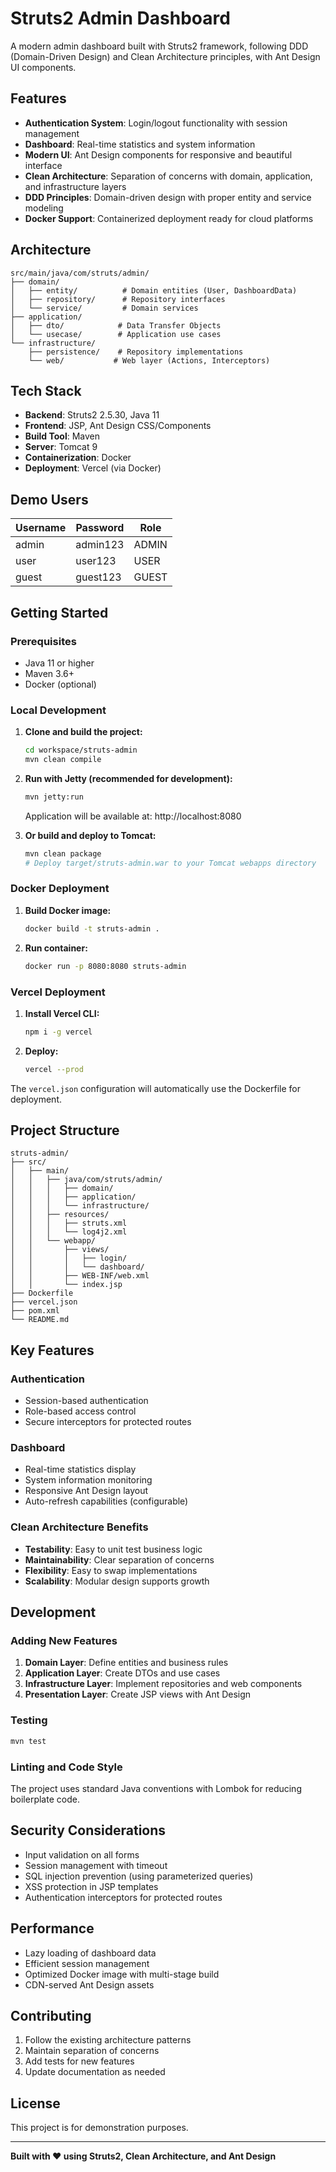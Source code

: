 # Struts2 Admin Dashboard

A modern admin dashboard built with Struts2 framework, following DDD (Domain-Driven Design) and Clean Architecture principles, with Ant Design UI components.

## Features

- **Authentication System**: Login/logout functionality with session management
- **Dashboard**: Real-time statistics and system information
- **Modern UI**: Ant Design components for responsive and beautiful interface
- **Clean Architecture**: Separation of concerns with domain, application, and infrastructure layers
- **DDD Principles**: Domain-driven design with proper entity and service modeling
- **Docker Support**: Containerized deployment ready for cloud platforms

## Architecture

```
src/main/java/com/struts/admin/
├── domain/
│   ├── entity/          # Domain entities (User, DashboardData)
│   ├── repository/      # Repository interfaces
│   └── service/         # Domain services
├── application/
│   ├── dto/            # Data Transfer Objects
│   └── usecase/        # Application use cases
└── infrastructure/
    ├── persistence/    # Repository implementations
    └── web/           # Web layer (Actions, Interceptors)
```

## Tech Stack

- **Backend**: Struts2 2.5.30, Java 11
- **Frontend**: JSP, Ant Design CSS/Components
- **Build Tool**: Maven
- **Server**: Tomcat 9
- **Containerization**: Docker
- **Deployment**: Vercel (via Docker)

## Demo Users

| Username | Password | Role  |
|----------|----------|-------|
| admin    | admin123 | ADMIN |
| user     | user123  | USER  |
| guest    | guest123 | GUEST |

## Getting Started

### Prerequisites

- Java 11 or higher
- Maven 3.6+
- Docker (optional)

### Local Development

1. **Clone and build the project:**
   ```bash
   cd workspace/struts-admin
   mvn clean compile
   ```

2. **Run with Jetty (recommended for development):**
   ```bash
   mvn jetty:run
   ```
   Application will be available at: http://localhost:8080

3. **Or build and deploy to Tomcat:**
   ```bash
   mvn clean package
   # Deploy target/struts-admin.war to your Tomcat webapps directory
   ```

### Docker Deployment

1. **Build Docker image:**
   ```bash
   docker build -t struts-admin .
   ```

2. **Run container:**
   ```bash
   docker run -p 8080:8080 struts-admin
   ```

### Vercel Deployment

1. **Install Vercel CLI:**
   ```bash
   npm i -g vercel
   ```

2. **Deploy:**
   ```bash
   vercel --prod
   ```

The `vercel.json` configuration will automatically use the Dockerfile for deployment.

## Project Structure

```
struts-admin/
├── src/
│   ├── main/
│   │   ├── java/com/struts/admin/
│   │   │   ├── domain/
│   │   │   ├── application/
│   │   │   └── infrastructure/
│   │   ├── resources/
│   │   │   ├── struts.xml
│   │   │   └── log4j2.xml
│   │   └── webapp/
│   │       ├── views/
│   │       │   ├── login/
│   │       │   └── dashboard/
│   │       ├── WEB-INF/web.xml
│   │       └── index.jsp
├── Dockerfile
├── vercel.json
├── pom.xml
└── README.md
```

## Key Features

### Authentication
- Session-based authentication
- Role-based access control
- Secure interceptors for protected routes

### Dashboard
- Real-time statistics display
- System information monitoring
- Responsive Ant Design layout
- Auto-refresh capabilities (configurable)

### Clean Architecture Benefits
- **Testability**: Easy to unit test business logic
- **Maintainability**: Clear separation of concerns
- **Flexibility**: Easy to swap implementations
- **Scalability**: Modular design supports growth

## Development

### Adding New Features

1. **Domain Layer**: Define entities and business rules
2. **Application Layer**: Create DTOs and use cases
3. **Infrastructure Layer**: Implement repositories and web components
4. **Presentation Layer**: Create JSP views with Ant Design

### Testing

```bash
mvn test
```

### Linting and Code Style

The project uses standard Java conventions with Lombok for reducing boilerplate code.

## Security Considerations

- Input validation on all forms
- Session management with timeout
- SQL injection prevention (using parameterized queries)
- XSS protection in JSP templates
- Authentication interceptors for protected routes

## Performance

- Lazy loading of dashboard data
- Efficient session management
- Optimized Docker image with multi-stage build
- CDN-served Ant Design assets

## Contributing

1. Follow the existing architecture patterns
2. Maintain separation of concerns
3. Add tests for new features
4. Update documentation as needed

## License

This project is for demonstration purposes.

---

**Built with ❤️ using Struts2, Clean Architecture, and Ant Design**